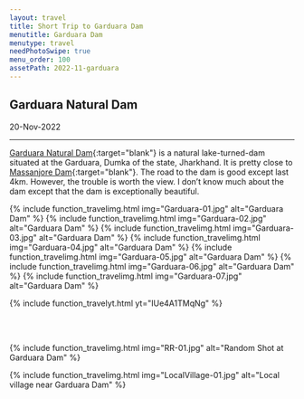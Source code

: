 ```yaml
---
layout: travel
title: Short Trip to Garduara Dam
menutitle: Garduara Dam
menutype: travel
needPhotoSwipe: true
menu_order: 100
assetPath: 2022-11-garduara
---
```


## Garduara Natural Dam
20-Nov-2022

---

[Garduara Natural Dam][1]{:target="blank"} is a natural lake-turned-dam situated at the Garduara, Dumka of the state, Jharkhand. It is pretty close to [Massanjore Dam][2]{:target="blank"}. The road to the dam is good except last 4km. However, the trouble is worth the view. I don’t know much about the dam except that the dam is exceptionally beautiful.


{% include function_travelimg.html img="Garduara-01.jpg" alt="Garduara Dam" %}
{% include function_travelimg.html img="Garduara-02.jpg" alt="Garduara Dam" %}
{% include function_travelimg.html img="Garduara-03.jpg" alt="Garduara Dam" %}
{% include function_travelimg.html img="Garduara-04.jpg" alt="Garduara Dam" %}
{% include function_travelimg.html img="Garduara-05.jpg" alt="Garduara Dam" %}
{% include function_travelimg.html img="Garduara-06.jpg" alt="Garduara Dam" %}
{% include function_travelimg.html img="Garduara-07.jpg" alt="Garduara Dam" %}


{% include function_travelyt.html yt="IUe4A1TMqNg" %}

<br>
<br>

{% include function_travelimg.html img="RR-01.jpg" alt="Random Shot at Garduara Dam" %}


{% include function_travelimg.html img="LocalVillage-01.jpg" alt="Local village near Garduara Dam" %}


[1]: https://goo.gl/maps/Jq23Eb3Piu95aXG1A
[2]: https://en.wikipedia.org/wiki/Massanjore_Dam